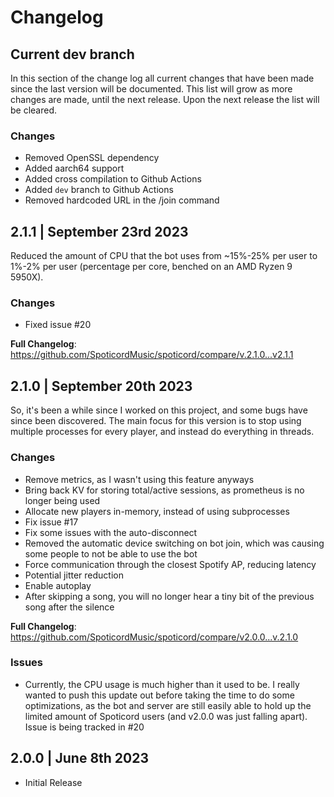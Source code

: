# Changelog

## Current dev branch
In this section of the change log all current changes that have been made since the last version will be documented. This list will grow as more changes are made, until the next release. Upon the next release the list will be cleared.

### Changes
* Removed OpenSSL dependency
* Added aarch64 support
* Added cross compilation to Github Actions
* Added `dev` branch to Github Actions
* Removed hardcoded URL in the /join command

## 2.1.1 | September 23rd 2023
Reduced the amount of CPU that the bot uses from ~15%-25% per user to 1%-2% per user (percentage per core, benched on an AMD Ryzen 9 5950X).

### Changes
* Fixed issue #20

**Full Changelog**: https://github.com/SpoticordMusic/spoticord/compare/v.2.1.0...v2.1.1

## 2.1.0 | September 20th 2023
So, it's been a while since I worked on this project, and some bugs have since been discovered.
The main focus for this version is to stop using multiple processes for every player, and instead do everything in threads.

### Changes

- Remove metrics, as I wasn't using this feature anyways
- Bring back KV for storing total/active sessions, as prometheus is no longer being used
- Allocate new players in-memory, instead of using subprocesses
- Fix issue #17
- Fix some issues with the auto-disconnect
- Removed the automatic device switching on bot join, which was causing some people to not be able to use the bot
- Force communication through the closest Spotify AP, reducing latency
- Potential jitter reduction
- Enable autoplay
- After skipping a song, you will no longer hear a tiny bit of the previous song after the silence


**Full Changelog**: https://github.com/SpoticordMusic/spoticord/compare/v2.0.0...v.2.1.0

### Issues
- Currently, the CPU usage is much higher than it used to be. I really wanted to push this update out before taking the time to do some optimizations, as the bot and server are still easily able to hold up the limited amount of Spoticord users (and v2.0.0 was just falling apart). Issue is being tracked in #20

## 2.0.0 | June 8th 2023
- Initial Release